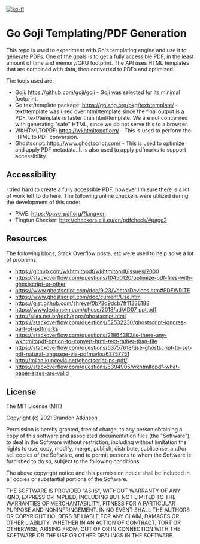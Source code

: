 [![ko-fi](https://ko-fi.com/img/githubbutton_sm.svg)](https://ko-fi.com/O5O63ENS7)

# Go Goji Templating/PDF Generation
This repo is used to experiment with Go's templating engine and use it to generate PDFs. One of the goals is to get a fully accessible PDF, in the least amount of time and memory/CPU footprint. The API uses HTML templates that are combined with data, then converted to PDFs and optimized.

The tools used are:
* Goji: https://github.com/goji/goji - Goji was selected for its minimal footprint.
* Go text/template package: https://golang.org/pkg/text/template/ - text/template was used over html/template since the final output is a PDF. text/template is faster than html/template. We are not concerned with generating "safe" HTML, since we do not serve this to a browser.
* WKHTMLTOPDF: https://wkhtmltopdf.org/ - This is used to perform the HTML to PDF conversion.
* Ghostscript: https://www.ghostscript.com/ - This is used to optimize and apply PDF metadata. It is also used to apply pdfmarks to support accessibility.

## Accessibility
I tried hard to create a fully accessible PDF, however I'm sure there is a lot of work left to do here. The following online checkers were utilized during the development of this code:
* PAVE: https://pave-pdf.org/?lang=en
* Tingtun Checker: http://checkers.eiii.eu/en/pdfcheck/#page2

## Resources
The following blogs, Stack Overflow posts, etc were used to help solve a lot of problems.

* https://github.com/wkhtmltopdf/wkhtmltopdf/issues/2000
* https://stackoverflow.com/questions/10450120/optimize-pdf-files-with-ghostscript-or-other
* https://www.ghostscript.com/doc/9.23/VectorDevices.htm#PDFWRITE
* https://www.ghostscript.com/doc/current/Use.htm
* https://gist.github.com/shreve/0b73d9dcb7ff11336188
* https://www.lexjansen.com/phuse/2018/ad/AD07_ppt.pdf
* http://silas.net.br/tech/apps/ghostscript.html
* https://stackoverflow.com/questions/52532230/ghostscript-ignores-part-of-pdfmarks
* https://stackoverflow.com/questions/21864382/is-there-any-wkhtmltopdf-option-to-convert-html-text-rather-than-file
* https://stackoverflow.com/questions/63757618/use-ghostscript-to-set-pdf-natural-language-via-pdfmarks/63757751
* http://milan.kupcevic.net/ghostscript-ps-pdf/
* https://stackoverflow.com/questions/6394905/wkhtmltopdf-what-paper-sizes-are-valid

## License
 
The MIT License (MIT)

Copyright (c) 2021 Brandon Atkinson

Permission is hereby granted, free of charge, to any person obtaining a copy of this software and associated documentation files (the "Software"), to deal in the Software without restriction, including without limitation the rights to use, copy, modify, merge, publish, distribute, sublicense, and/or sell copies of the Software, and to permit persons to whom the Software is furnished to do so, subject to the following conditions:

The above copyright notice and this permission notice shall be included in all copies or substantial portions of the Software.

THE SOFTWARE IS PROVIDED "AS IS", WITHOUT WARRANTY OF ANY KIND, EXPRESS OR IMPLIED, INCLUDING BUT NOT LIMITED TO THE WARRANTIES OF MERCHANTABILITY, FITNESS FOR A PARTICULAR PURPOSE AND NONINFRINGEMENT. IN NO EVENT SHALL THE AUTHORS OR COPYRIGHT HOLDERS BE LIABLE FOR ANY CLAIM, DAMAGES OR OTHER LIABILITY, WHETHER IN AN ACTION OF CONTRACT, TORT OR OTHERWISE, ARISING FROM, OUT OF OR IN CONNECTION WITH THE SOFTWARE OR THE USE OR OTHER DEALINGS IN THE SOFTWARE.
